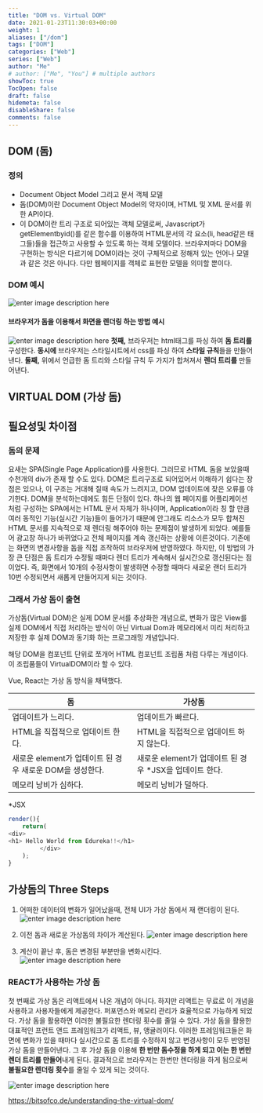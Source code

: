 ```yaml
---
title: "DOM vs. Virtual DOM"
date: 2021-01-23T11:30:03+00:00
weight: 1
aliases: ["/dom"]
tags: ["DOM"]
categories: ["Web"]
series: ["Web"]
author: "Me"
# author: ["Me", "You"] # multiple authors
showToc: true
TocOpen: false
draft: false
hidemeta: false
disableShare: false
comments: false
---
```


## DOM (돔) 
### 정의
- Document Object Model 그리고 문서 객체 모델 
- 돔(DOM)이란 Document Object Model의 약자이며, HTML 및 XML 문서를 위한 API이다.  
- 이 DOM이란 트리 구조로 되어있는 객체 모델로써, Javascript가 getElementbyid()를 같은 함수를 이용하여 HTML문서의 각 요소(li, head같은 태그들)들을 접근하고 사용할 수 있도록 하는 객체 모델이다. 브라우저마다 DOM을 구현하는 방식은 다르기에 DOM이라는 것이 구체적으로 정해저 있는 언어나 모델과 같은 것은 아니다. 다만 웹페이지를 객체로 표현한 모델을 의미할 뿐이다.

### DOM 예시
![enter image description here](https://miro.medium.com/max/486/1*LA6AXbzvC0IQ_d2H8v3NCw.gif)

#### 	브라우저가 돔을 이용해서 화면을 렌더링 하는 방법 예시 
![enter image description here](https://img1.daumcdn.net/thumb/R1280x0/?scode=mtistory2&fname=https://blog.kakaocdn.net/dn/cLx0Fj/btqzEC7eCe7/pOWQArZDNwHiQrvrdTDqdk/img.png)
**첫째,**  브라우저는 html태그를 파싱 하여  **돔 트리를**  구성한다.
**동시에**  브라우저는 스타일시트에서 css를 파싱 하여  **스타일 규칙**들을 만들어낸다.
**둘째,**  위에서 언급한 돔 트리와 스타일 규칙 두 가지가 합쳐져서  **렌더 트리를**  만들어낸다.


## VIRTUAL DOM (가상 돔) 

## 필요성및 차이점 

### 돔의 문제
요새는 SPA(Single Page Application)를 사용한다. 그러므로 HTML 돔을 보았을때 수천개의 div가 존재 할 수도 있다. 
DOM은 트리구조로 되어있어서 이해하기 쉽다는 장점은 있으나, 이 구조는 거대해 질때 속도가 느려지고, DOM 업데이트에 잦은 오류를 야기한다. DOM을 분석하는데에도 힘든 단점이 있다. 
하나의 웹 페이지를 어플리케이션 처럼 구성하는 SPA에서는 HTML 문서 자체가 하나이며, Application이라 칭 할 만큼 여러 동적인 기능(실시간 기능)들이 들어가기 때문에 안그래도 리소스가 모두 합쳐진 HTML 문서를 지속적으로 재 렌더링 해주어야 하는 문제점이 발생하게 되었다. 예를들어 광고창 하나가 바뀌었다고 전체 페이지를 계속 갱신하는 상황에 이른것이다. 기존에는 화면의 변경사항을 돔을 직접 조작하여 브라우저에 반영하였다. 하지만, 이 방법의 가장 큰 단점은 돔 트리가 수정될 때마다 렌더 트리가 계속해서 실시간으로 갱신된다는 점이었다. 즉, 화면에서 10개의 수정사항이 발생하면 수정할 때마다 새로운 랜더 트리가 10번 수정되면서 새롭게 만들어지게 되는 것이다.

### 그래서 가상 돔이 출현 
가상돔(Virtual DOM)은 실제 DOM 문서를 추상화한 개념으로, 변화가 많은 View를 실제 DOM에서 직접 처리하는 방식이 
아닌 Virtual Dom과 메모리에서 미리 처리하고 저장한 후 실제 DOM과 동기화 하는 프로그래밍 개념입니다.

해당 DOM을 컴포넌트 단위로 쪼개어 HTML 컴포넌트 조립품 처럼 다루는 개념이다.
이 조립품들이 VirtualDOM이라 할 수 있다.

Vue, React는 가상 돔 방식을 채택했다. 


|돔|가상돔|
|--|--|
|업데이트가 느리다.|업데이트가 빠르다.|
|HTML을 직접적으로 업데이트 한다.| HTML을 직접적으로 업데이트 하지 않는다.|
|새로운 element가 업데이트 된 경우 새로운 DOM을 생성한다.|새로운 element가 업데이트 된 경우 *JSX을 업데이트 한다.|
|메모리 낭비가 심하다.|메모리 낭비가 덜하다.|

*JSX 

``` javascript
render(){
    return(       
<div>
<h1> Hello World from Edureka!!</h1>
         </div>
    );
}
```

## 가상돔의 Three Steps
1. 어떠한 데이터의 변화가 일어났을때, 전체 UI가 가상 돔에서 재 랜더링이 된다.  
![enter image description here](https://www.edureka.co/blog/wp-content/uploads/2017/08/1dom.png)

2. 이전 돔과 새로운 가상돔의 차이가 계산된다. 
![enter image description here](https://www.edureka.co/blog/wp-content/uploads/2017/08/2dom.png)

3. 계산이 끝난 후, 돔은 변경된 부분만을 변화시킨다. 
![enter image description here](https://www.edureka.co/blog/wp-content/uploads/2017/08/3dom.png)

### REACT가 사용하는 가상 돔
첫 번째로 가상 돔은 리액트에서 나온 개념이 아니다. 하지만 리액트는 무료로 이 개념을 사용하고 사용자들에게 제공한다. 퍼포먼스와  메모리 관리가 효율적으로 가능하게 되었다. 가상 돔을 활용하면 이러한 불필요한 렌더링 횟수를 줄일 수 있다. 가상 돔을 활용한 대표적인 프런트 앤드 프레임워크가 리액트, 뷰, 앵귤러이다. 이러한 프레임워크들은 화면에 변화가 있을 때마다 실시간으로 돔 트리를 수정하지 않고 변경사항이 모두 반영된 가상 돔을 만들어낸다. 그 후 가상 돔을 이용해 **한 번만 돔수정을 하게 되고 이는 한 번만 렌더 트리를 만들어**내게 된다. 결과적으로 브라우저는 한번만 렌더링을 하게 됨으로써 **불필요한 렌더링 횟수**를 줄일 수 있게 되는 것이다.

![enter image description here](https://img1.daumcdn.net/thumb/R1280x0/?scode=mtistory2&fname=https://blog.kakaocdn.net/dn/bgW4xU/btqzFeLIjMG/yGgjkkr7mnMX9pyVRowywK/img.png)


https://bitsofco.de/understanding-the-virtual-dom/
